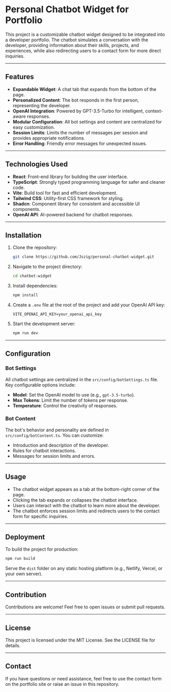 # Personal Chatbot Widget for Portfolio

This project is a customizable chatbot widget designed to be integrated into a developer portfolio. The chatbot simulates a conversation with the developer, providing information about their skills, projects, and experiences, while also redirecting users to a contact form for more direct inquiries.

---

## Features

- **Expandable Widget**: A chat tab that expands from the bottom of the page.
- **Personalized Content**: The bot responds in the first person, representing the developer.
- **OpenAI Integration**: Powered by GPT-3.5-Turbo for intelligent, context-aware responses.
- **Modular Configuration**: All bot settings and content are centralized for easy customization.
- **Session Limits**: Limits the number of messages per session and provides appropriate notifications.
- **Error Handling**: Friendly error messages for unexpected issues.

---

## Technologies Used

- **React**: Front-end library for building the user interface.
- **TypeScript**: Strongly typed programming language for safer and cleaner code.
- **Vite**: Build tool for fast and efficient development.
- **Tailwind CSS**: Utility-first CSS framework for styling.
- **Shadcn**: Component library for consistent and accessible UI components.
- **OpenAI API**: AI-powered backend for chatbot responses.

---

## Installation

1. Clone the repository:

   ```bash
   git clone https://github.com/Jszig/personal-chatbot-widget.git
   ```

2. Navigate to the project directory:

   ```bash
   cd chatbot-widget
   ```

3. Install dependencies:

   ```bash
   npm install
   ```

4. Create a `.env` file at the root of the project and add your OpenAI API key:

   ```plaintext
   VITE_OPENAI_API_KEY=your_openai_api_key
   ```

5. Start the development server:
   ```bash
   npm run dev
   ```

---

## Configuration

### Bot Settings

All chatbot settings are centralized in the `src/config/botSettings.ts` file. Key configurable options include:

- **Model**: Set the OpenAI model to use (e.g., `gpt-3.5-turbo`).
- **Max Tokens**: Limit the number of tokens per response.
- **Temperature**: Control the creativity of responses.

### Bot Content

The bot's behavior and personality are defined in `src/config/botContent.ts`. You can customize:

- Introduction and description of the developer.
- Rules for chatbot interactions.
- Messages for session limits and errors.

---

## Usage

- The chatbot widget appears as a tab at the bottom-right corner of the page.
- Clicking the tab expands or collapses the chatbot interface.
- Users can interact with the chatbot to learn more about the developer.
- The chatbot enforces session limits and redirects users to the contact form for specific inquiries.

---

## Deployment

To build the project for production:

```bash
npm run build
```

Serve the `dist` folder on any static hosting platform (e.g., Netlify, Vercel, or your own server).

---

## Contribution

Contributions are welcome! Feel free to open issues or submit pull requests.

---

## License

This project is licensed under the MIT License. See the LICENSE file for details.

---

## Contact

If you have questions or need assistance, feel free to use the contact form on the portfolio site or raise an issue in this repository.
